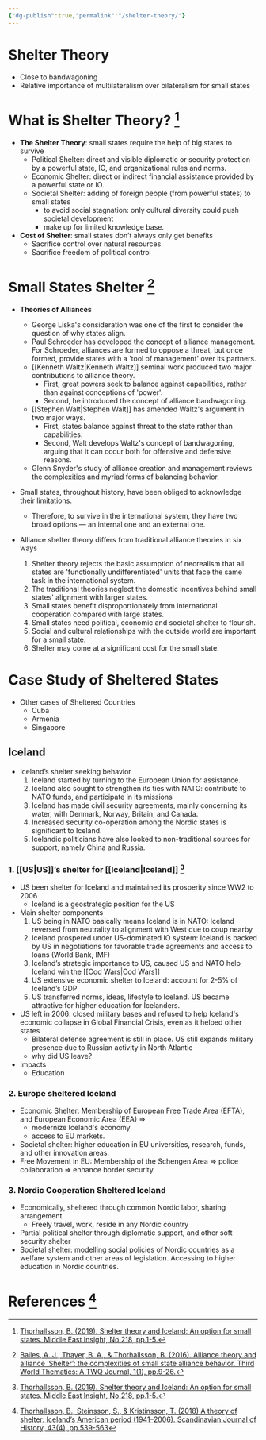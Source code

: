 ```yaml
---
{"dg-publish":true,"permalink":"/shelter-theory/"}
---
```


# Shelter Theory

- Close to bandwagoning
- Relative importance of multilateralism over bilateralism for small states

# What is Shelter Theory? [^1]

- **The Shelter Theory**: small states require the help of big states to survive
    - Political Shelter: direct and visible diplomatic or security protection by a powerful state, IO, and organizational rules and norms.
    - Economic Shelter: direct or indirect financial assistance provided by a powerful state or IO.
    - Societal Shelter: adding of foreign people (from powerful states) to small states
        - to avoid social stagnation: only cultural diversity could push societal development
        - make up for limited knowledge base.
- **Cost of Shelter**: small states don’t always only get benefits
    - Sacrifice control over natural resources
    - Sacrifice freedom of political control

# Small States Shelter [^2]

- **Theories of Alliances**

    - George Liska's consideration was one of the first to consider the question of why states align.
    - Paul Schroeder has developed the concept of alliance management. For Schroeder, alliances are formed to oppose a threat, but once formed, provide states with a 'tool of management' over its partners.
    - [[Kenneth Waltz\|Kenneth Waltz]] seminal work produced two major contributions to alliance theory.
        - First, great powers seek to balance against capabilities, rather than against conceptions of 'power'.
        - Second, he introduced the concept of alliance bandwagoning.
    - [[Stephen Walt\|Stephen Walt]] has amended Waltz's argument in two major ways.
        - First, states balance against threat to the state rather than capabilities.
        - Second, Walt develops Waltz's concept of bandwagoning, arguing that it can occur both for offensive and defensive reasons.
    - Glenn Snyder's study of alliance creation and management reviews the complexities
    and myriad forms of balancing behavior.
	
- Small states, throughout history, have been obliged to acknowledge their limitations.
    - Therefore, to survive in the international system, they have two broad options — an internal one and an external one.
	
- Alliance shelter theory differs from traditional alliance theories in six ways
    1. Shelter theory rejects the basic assumption of neorealism that all states are 'functionally undifferentiated' units that face the same task in the international system.
    2. The traditional theories neglect the domestic incentives behind small states' alignment with larger states.
    3. Small states benefit disproportionately from international cooperation compared with large states.
    4. Small states need political, economic and societal shelter to flourish.
    5. Social and cultural relationships with the outside world are important for a small state.
    6. Shelter may come at a significant cost for the small state.

# Case Study of Sheltered States

- Other cases of Sheltered Countries
    - Cuba
    - Armenia
    - Singapore

## Iceland

- Iceland’s shelter seeking behavior
    1. Iceland started by turning to the European Union for assistance.
    2. Iceland also sought to strengthen its ties with NATO: contribute to NATO funds, and participate in its missions
    3. Iceland has made civil security agreements, mainly concerning its water, with Denmark, Norway, Britain, and Canada.
    4. Increased security co-operation among the Nordic states is significant to Iceland.
    5. Icelandic politicians have also looked to non-traditional sources for support, namely China and Russia.

### 1. [[US\|US]]’s shelter for [[Iceland\|Iceland]] [^1]

- US been shelter for Iceland and maintained its prosperity since WW2 to 2006
    - Iceland is a geostrategic position for the US
- Main shelter components
    1. US being in NATO basically means Iceland is in NATO: Iceland reversed from neutrality to alignment with West due to coup nearby
    2. Iceland prospered under US-dominated IO system: Iceland is backed by US in negotiations for favorable trade agreements and access to loans (World Bank, IMF)
    3. Iceland’s strategic importance to US, caused US and NATO help Iceland win the [[Cod Wars\|Cod Wars]] 
    4. US extensive economic shelter to Iceland: account for 2-5% of Iceland’s GDP
    5. US transferred norms, ideas, lifestyle to Iceland. US became attractive for higher education for Icelanders.
- US left in 2006: closed military bases and refused to help Iceland's economic collapse in Global Financial Crisis, even as it helped other states
    - Bilateral defense agreement is still in place. US still expands military presence due to Russian activity in North Atlantic
    - why did US leave?
- Impacts
    - Education

### 2. Europe sheltered Iceland

- Economic Shelter: Membership of European Free Trade Area (EFTA), and European Economic Area (EEA) ⇒
    - modernize Iceland's economy
    - access to EU markets.
- Societal shelter: higher education in EU universities, research, funds, and other innovation areas.
- Free Movement in EU: Membership of the Schengen Area => police collaboration => enhance border security.

### 3. Nordic Cooperation Sheltered Iceland

- Economically, sheltered through common Nordic labor, sharing arrangement.
    - Freely travel, work, reside in any Nordic country
- Partial political shelter through diplomatic support, and other soft security shelter
- Societal shelter: modelling social policies of Nordic countries as a welfare system and other areas of legislation. Accessing to higher education in Nordic countries.

# References [^3]

[^1]: [Thorhallsson, B. (2019). Shelter theory and Iceland: An option for small states. Middle East Insight, No.218, pp.1-5.](https://mei.nus.edu.sg/wp-content/uploads/2019/11/Insight-218-Baldur-Thorhalssen-final-online.pdf)
[^2]: [Bailes, A. J., Thayer, B. A., & Thorhallsson, B. (2016). Alliance theory and alliance ‘Shelter’: the complexities of small state alliance behavior. Third World Thematics: A TWQ Journal, 1(1),
pp.9-26.](https://doi.org/10.1080/23802014.2016.1189806)
[^3]: [Thorhallsson, B., Steinsson, S., & Kristinsson, T. (2018) A theory of shelter: Iceland’s American period (1941–2006). Scandinavian Journal of History, 43(4), pp.539-563](https://doi.org/10.1080/03468755.2018.1467078)